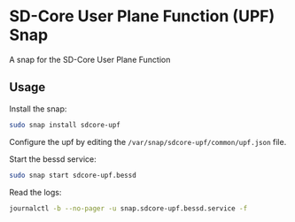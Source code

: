 # SD-Core User Plane Function (UPF) Snap

A snap for the SD-Core User Plane Function

## Usage

Install the snap:

```bash
sudo snap install sdcore-upf
```

Configure the upf by editing the `/var/snap/sdcore-upf/common/upf.json` file.

Start the bessd service:

```bash
sudo snap start sdcore-upf.bessd
```

Read the logs:

```bash
journalctl -b --no-pager -u snap.sdcore-upf.bessd.service -f
```
